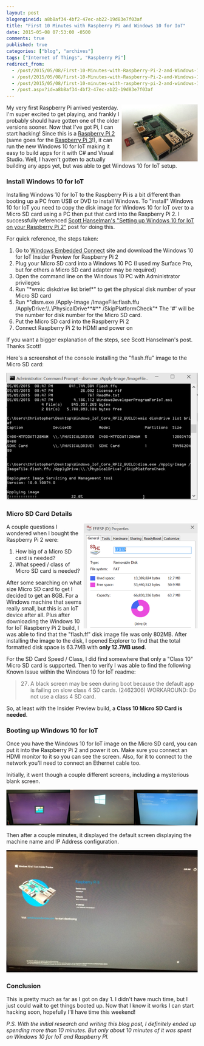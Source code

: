 ```yaml
---
layout: post
blogengineid: a8b8af34-4bf2-47ec-ab22-19d83e7f03af
title: "First 10 Minutes with Raspberry Pi and Windows 10 for IoT"
date: 2015-05-08 07:53:00 -0500
comments: true
published: true
categories: ["blog", "archives"]
tags: ["Internet of Things", "Raspberry Pi"]
redirect_from: 
  - /post/2015/05/08/First-10-Minutes-with-Raspberry-Pi-2-and-Windows-10-for-IoT1.aspx
  - /post/2015/05/08/First-10-Minutes-with-Raspberry-Pi-2-and-Windows-10-for-IoT1
  - /post/2015/05/08/first-10-minutes-with-raspberry-pi-2-and-windows-10-for-iot1
  - /post.aspx?id=a8b8af34-4bf2-47ec-ab22-19d83e7f03af
---
```

<!-- more -->

<img style="float: right;" src="/files/2015/05/RaspberryPi2withMicroSDCard.png" alt="" />

My very first Raspberry Pi arrived yesterday. I'm super excited to get playing, and frankly I probably should have gotten one of the older versions sooner. Now that I've got Pi, I can start hacking! Since this is a <a href="http://amzn.to/2bUfR3e" target="_blank">Raspberry Pi 2</a> (same goes for the <a href="http://amzn.to/2bUfR3e" target="_blank">Raspberry Pi 3</a>!), it can run the new Windows 10 for IoT making it easy to build apps for it with C# and Visual Studio. Well, I haven't gotten to actually building any apps yet, but was able to get Windows 10 for IoT setup.
<h3>Install Windows 10 for IoT</h3>

Installing Windows 10 for IoT to the Raspberry Pi is a bit different than booting up a PC from USB or DVD to install Windows. To "install" Windows 10 for IoT you need to copy the disk image for Windows 10 for IoT over to a Micro SD card using a PC then put that card into the Raspberry Pi 2. I successfully referenced <a href="http://www.hanselman.com/blog/SettingUpWindows10ForIoTOnYourRaspberryPi2.aspx" target="_blank">Scott Hanselman's "Setting up Windows 10 for IoT on your Raspberry Pi 2"</a> post for doing this.

For quick reference, the steps taken:
<ol>
<li>Go to <a href="https://connect.microsoft.com/windowsembeddedIoT/Downloads/">Windows Embedded Connect</a> site and download the Windows 10 for IoT Insider Preview for Raspberry Pi 2</li>
<li>Plug your Micro SD card into a Windows 10 PC (I used my Surface Pro, but for others a Micro SD card adapter may be required)</li>
<li>Open the command line on the Windows 10 PC with Administrator privileges</li>
<li>Run "*wmic diskdrive list brief*" to get the physical disk number of your Micro SD card</li>
<li>Run *"dism.exe /Apply-Image /ImageFile:flash.ffu /ApplyDrive:\\.\PhysicalDrive**#** /SkipPlatformCheck"* The '#' will be the number for disk number for the Micro SD card.</li>
<li>Put the Micro SD card into the Raspberry Pi 2</li>
<li>Connect Raspberry Pi 2 to HDMI and power on</li>
</ol>

If you want a bigger explanation of the steps, see Scott Hanselman's post. Thanks Scott!

Here's a screenshot of the console installing the "flash.ffu" image to the Micro SD card:

<img src="/files/2015/05/InstalWin10ImageOnMicroSDCard.PNG" alt="" />
<h3>Micro SD Card Details</h3>

<img style="float: right;" src="/files/2015/05/Win10IOTDiskSpaceUsageOnMicroSDCard.PNG" alt="" />

A couple questions I wondered when I bought the Raspberry Pi 2 were:
<ol>
<li>How big of a Micro SD card is needed?</li>
<li>What speed / class of Micro SD card is needed?</li>
</ol>

After some searching on what size Micro SD card to get I decided to get an 8GB. For a Windows machine that seems really small, but this is an IoT device after all. Plus after downloading the Windows 10 for IoT Raspberry Pi 2 build, I was able to find that the "flash.ff" disk image file was only 802MB. After installing the image to the disk, I opened Explorer to find that the total formatted disk space is 63.7MB with **only 12.7MB used**.

For the SD Card Speed / Class, I did find somewhere that only a "Class 10" Micro SD card is supported. Then to verify I was able to find the following Known Issue within the Windows 10 for IoT readme:
<blockquote>

27. A black screen may be seen during boot because the default app is failing on slow class 4 SD cards. (2462306)
        WORKAROUND:    Do not use a class 4 SD card.
</blockquote>

So, at least with the Insider Preview build, a **Class 10 Micro SD Card is needed**.
<h3>Booting up Windows 10 for IoT</h3>

Once you have the Windows 10 for IoT image on the Micro SD card, you can put it into the Raspberry Pi 2 and power it on. Make sure you connect an HDMI monitor to it so you can see the screen. Also, for it to connect to the network you'll need to connect an Ethernet cable too.

Initially, it went though a couple different screens, including a mysterious blank screen.

<img src="/files/2015/05/Win10IoTRaspberryPi2InitialStartupScreens.png" alt="" />

Then after a couple minutes, it displayed the default screen displaying the machine name and IP Address configuration.

<img src="/files/2015/05/IMG_1875.JPG" alt="" />
<h3>Conclusion</h3>

This is pretty much as far as I got on day 1. I didn't have much time, but I just could wait to get things booted up. Now that I know it works I can start hacking soon, hopefully I'll have time this weekend!

*P.S. With the initial research and writing this blog post, I definitely ended up spending more than 10 minutes. But only about 10 minutes of it was spent on Windows 10 for IoT and Raspberry PI.*
